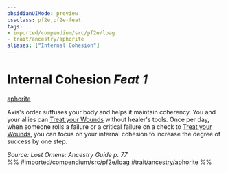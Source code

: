```yaml
---
obsidianUIMode: preview
cssclass: pf2e,pf2e-feat
tags:
- imported/compendium/src/pf2e/loag
- trait/ancestry/aphorite
aliases: ["Internal Cohesion"]
---
```

# Internal Cohesion  *Feat 1*  
[aphorite](aphorite-loag.md)  


Axis's order suffuses your body and helps it maintain coherency. You and your allies can [Treat your Wounds](treat-wounds.md) without healer's tools. Once per day, when someone rolls a failure or a critical failure on a check to [Treat your Wounds](treat-wounds.md), you can focus on your internal cohesion to increase the degree of success by one step.

*Source: Lost Omens: Ancestry Guide p. 77*  
%% #imported/compendium/src/pf2e/loag #trait/ancestry/aphorite %%